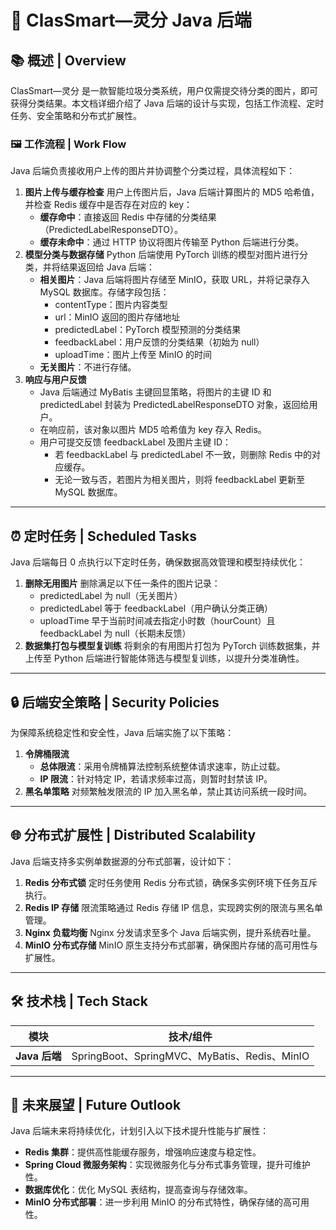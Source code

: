 # 🤖 ClasSmart—灵分 Java 后端

## 📚 概述 | Overview

ClasSmart—灵分 是一款智能垃圾分类系统，用户仅需提交待分类的图片，即可获得分类结果。本文档详细介绍了 Java 后端的设计与实现，包括工作流程、定时任务、安全策略和分布式扩展性。

### 🖼️ 工作流程 | Work Flow

Java 后端负责接收用户上传的图片并协调整个分类过程，具体流程如下：

1. **图片上传与缓存检查**
   用户上传图片后，Java 后端计算图片的 MD5 哈希值，并检查 Redis 缓存中是否存在对应的 key：
   - **缓存命中**：直接返回 Redis 中存储的分类结果（PredictedLabelResponseDTO）。
   - **缓存未命中**：通过 HTTP 协议将图片传输至 Python 后端进行分类。
2. **模型分类与数据存储**
   Python 后端使用 PyTorch 训练的模型对图片进行分类，并将结果返回给 Java 后端：
   - **相关图片**：Java 后端将图片存储至 MinIO，获取 URL，并将记录存入 MySQL 数据库。存储字段包括：
     - contentType：图片内容类型
     - url：MinIO 返回的图片存储地址
     - predictedLabel：PyTorch 模型预测的分类结果
     - feedbackLabel：用户反馈的分类结果（初始为 null）
     - uploadTime：图片上传至 MinIO 的时间
   - **无关图片**：不进行存储。
3. **响应与用户反馈**
   - Java 后端通过 MyBatis 主键回显策略，将图片的主键 ID 和 predictedLabel 封装为 PredictedLabelResponseDTO 对象，返回给用户。
   - 在响应前，该对象以图片 MD5 哈希值为 key 存入 Redis。
   - 用户可提交反馈 feedbackLabel 及图片主键 ID：
     - 若 feedbackLabel 与 predictedLabel 不一致，则删除 Redis 中的对应缓存。
     - 无论一致与否，若图片为相关图片，则将 feedbackLabel 更新至 MySQL 数据库。

------

## ⏰ 定时任务 | Scheduled Tasks

Java 后端每日 0 点执行以下定时任务，确保数据高效管理和模型持续优化：

1. **删除无用图片**
   删除满足以下任一条件的图片记录：
   - predictedLabel 为 null（无关图片）
   - predictedLabel 等于 feedbackLabel（用户确认分类正确）
   - uploadTime 早于当前时间减去指定小时数（hourCount）且 feedbackLabel 为 null（长期未反馈）
2. **数据集打包与模型复训练**
   将剩余的有用图片打包为 PyTorch 训练数据集，并上传至 Python 后端进行智能体筛选与模型复训练，以提升分类准确性。

------

## 🔒 后端安全策略 | Security Policies

为保障系统稳定性和安全性，Java 后端实施了以下策略：

1. **令牌桶限流**
   - **总体限流**：采用令牌桶算法控制系统整体请求速率，防止过载。
   - **IP 限流**：针对特定 IP，若请求频率过高，则暂时封禁该 IP。
2. **黑名单策略**
   对频繁触发限流的 IP 加入黑名单，禁止其访问系统一段时间。

------

## 🌐 分布式扩展性 | Distributed Scalability

Java 后端支持多实例单数据源的分布式部署，设计如下：

1. **Redis 分布式锁**
   定时任务使用 Redis 分布式锁，确保多实例环境下任务互斥执行。
2. **Redis IP 存储**
   限流策略通过 Redis 存储 IP 信息，实现跨实例的限流与黑名单管理。
3. **Nginx 负载均衡**
   Nginx 分发请求至多个 Java 后端实例，提升系统吞吐量。
4. **MinIO 分布式存储**
   MinIO 原生支持分布式部署，确保图片存储的高可用性与扩展性。

------

## 🛠️ 技术栈 | Tech Stack

| 模块          | 技术/组件                                    |
| ------------- | -------------------------------------------- |
| **Java 后端** | SpringBoot、SpringMVC、MyBatis、Redis、MinIO |

------

## 🔮 未来展望 | Future Outlook

Java 后端未来将持续优化，计划引入以下技术提升性能与扩展性：

- **Redis 集群**：提供高性能缓存服务，增强响应速度与稳定性。
- **Spring Cloud 微服务架构**：实现微服务化与分布式事务管理，提升可维护性。
- **数据库优化**：优化 MySQL 表结构，提高查询与存储效率。
- **MinIO 分布式部署**：进一步利用 MinIO 的分布式特性，确保存储的高可用性。